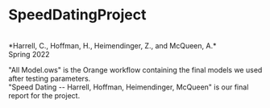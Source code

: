 # SpeedDatingProject
<br />
*Harrell, C., Hoffman, H., Heimendinger, Z., and McQueen, A.* <br />
Spring 2022
<br />

"All Model.ows" is the Orange workflow containing the final models we used after testing parameters.
<br />
"Speed Dating -- Harrell, Hoffman, Heimendinger, McQueen" is our final report for the project.
